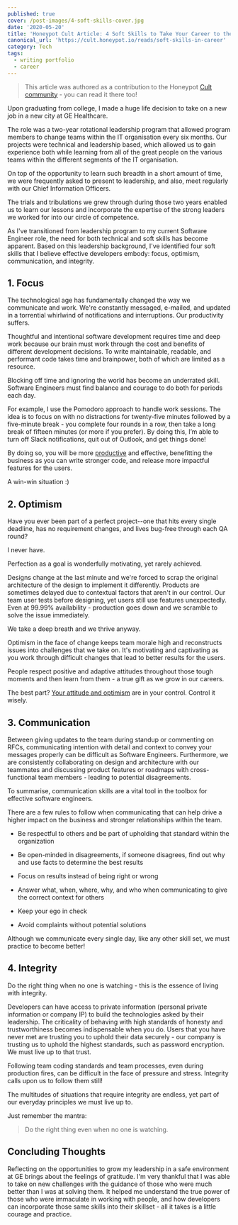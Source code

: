```yaml
---
published: true
cover: /post-images/4-soft-skills-cover.jpg
date: '2020-05-20'
title: 'Honeypot Cult Article: 4 Soft Skills to Take Your Career to the Next Level'
canonical_url: 'https://cult.honeypot.io/reads/soft-skills-in-career'
category: Tech
tags:
  - writing portfolio
  - career
---
```

> This article was authored as a contribution to the Honeypot [Cult community](https://cult.honeypot.io/reads/soft-skills-in-career) - you can read it there too!

Upon graduating from college, I made a huge life decision to take on a new job in a new city at GE Healthcare. 

The role was a two-year rotational leadership program that allowed program members to change teams within the IT organisation every six months. Our projects were technical and leadership based, which allowed us to gain experience both while learning from all of the great people on the various teams within the different segments of the IT organisation.

On top of the opportunity to learn such breadth in a short amount of time, we were frequently asked to present to leadership, and also, meet regularly with our Chief Information Officers.

The trials and tribulations we grew through during those two years enabled us to learn our lessons and incorporate the expertise of the strong leaders we worked for into our circle of competence.

As I've transitioned from leadership program to my current Software Engineer role, the need for both technical and soft skills has become apparent. Based on this leadership background, I've identified four soft skills that I believe effective developers embody: focus, optimism, communication, and integrity.

## 1. Focus

The technological age has fundamentally changed the way we communicate and work. We're constantly messaged, e-mailed, and updated in a torrential whirlwind of notifications and interruptions. Our productivity suffers.

Thoughtful and intentional software development requires time and deep work because our brain must work through the cost and benefits of different development decisions. To write maintainable, readable, and performant code takes time and brainpower, both of which are limited as a resource.

Blocking off time and ignoring the world has become an underrated skill. Software Engineers must find balance and courage to do both for periods each day. 

For example, I use the Pomodoro approach to handle work sessions. The idea is to focus on with no distractions for twenty-five minutes followed by a five-minute break - you complete four rounds in a row, then take a long break of fifteen minutes (or more if you prefer). By doing this, I’m able to turn off Slack notifications, quit out of Outlook, and get things done!

By doing so, you will be more [productive](https://www.youtube.com/watch?v=sRluD6EObOo&feature=youtu.be%2F) and effective, benefitting the business as you can write stronger code, and release more impactful features for the users. 

A win-win situation :)

## 2. Optimism

Have you ever been part of a perfect project--one that hits every single deadline, has no requirement changes, and lives bug-free through each QA round?

I never have.

Perfection as a goal is wonderfully motivating, yet rarely achieved. 

Designs change at the last minute and we're forced to scrap the original architecture of the design to implement it differently. Products are sometimes delayed due to contextual factors that aren't in our control. Our team user tests before designing, yet users still use features unexpectedly. Even at 99.99% availability - production goes down and we scramble to solve the issue immediately.

We take a deep breath and we thrive anyway.

Optimism in the face of change keeps team morale high and reconstructs issues into challenges that we take on. It's motivating and captivating as you work through difficult changes that lead to better results for the users.

People respect positive and adaptive attitudes throughout those tough moments and then learn from them - a true gift as we grow in our careers.

The best part? [Your attitude and optimism](https://www.forbes.com/sites/tracybrower/2019/09/15/how-optimism-can-help-your-career-4-simple-steps/#5294bfdb747a) are in your control. Control it wisely.

## 3. Communication
Between giving updates to the team during standup or commenting on RFCs, communicating intention with detail and context to convey your messages properly can be difficult as Software Engineers. Furthermore, we are consistently collaborating on design and architecture with our teammates and discussing product features or roadmaps with cross-functional team members - leading to potential disagreements. 

To summarise, communication skills are a vital tool in the toolbox for effective software engineers.

There are a few rules to follow when communicating that can help drive a higher impact on the business and stronger relationships within the team.

- Be respectful to others and be part of upholding that standard within the organization

- Be open-minded in disagreements, if someone disagrees, find out why and use facts to determine the best results

- Focus on results instead of being right or wrong

- Answer what, when, where, why, and who when communicating to give the correct context for others

- Keep your ego in check

- Avoid complaints without potential solutions

Although we communicate every single day, like any other skill set, we must practice to become better!

## 4. Integrity

Do the right thing when no one is watching - this is the essence of living with integrity.

Developers can have access to private information (personal private information or company IP) to build the technologies asked by their leadership. The criticality of behaving with high standards of honesty and trustworthiness becomes indispensable when you do. Users that you have never met are trusting you to uphold their data securely - our company is trusting us to uphold the highest standards, such as password encryption. We must live up to that trust.

Following team coding standards and team processes, even during production fires, can be difficult in the face of pressure and stress. Integrity calls upon us to follow them still!

The multitudes of situations that require integrity are endless, yet part of our everyday principles we must live up to. 

Just remember the mantra: 

> Do the right thing even when no one is watching.

## Concluding Thoughts

Reflecting on the opportunities to grow my leadership in a safe environment at GE brings about the feelings of gratitude. I'm very thankful that I was able to take on new challenges with the guidance of those who were much better than I was at solving them. It helped me understand the true power of those who were immaculate in working with people, and how developers can incorporate those same skills into their skillset - all it takes is a little courage and practice. 
